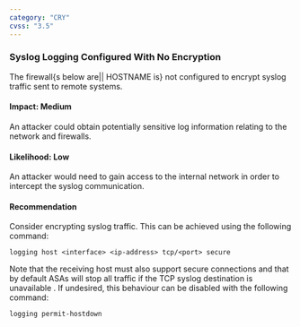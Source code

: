 ```yaml
---
category: "CRY"
cvss: "3.5"
---
```

### Syslog Logging Configured With No Encryption
The firewall{s below are|| HOSTNAME is} not configured to encrypt syslog traffic sent to remote systems.
#### Impact: Medium
An attacker could obtain potentially sensitive log information relating to the network and firewalls.
#### Likelihood: Low
An attacker would need to gain access to the internal network in order to intercept the syslog communication.
#### Recommendation
Consider encrypting syslog traffic. This can be achieved using the following command:

```
logging host <interface> <ip-address> tcp/<port> secure
```

Note that the receiving host must also support secure connections and that by default ASAs will stop all traffic if the TCP syslog destination is unavailable . If undesired, this behaviour can be disabled with the following command:

```
logging permit-hostdown
```

